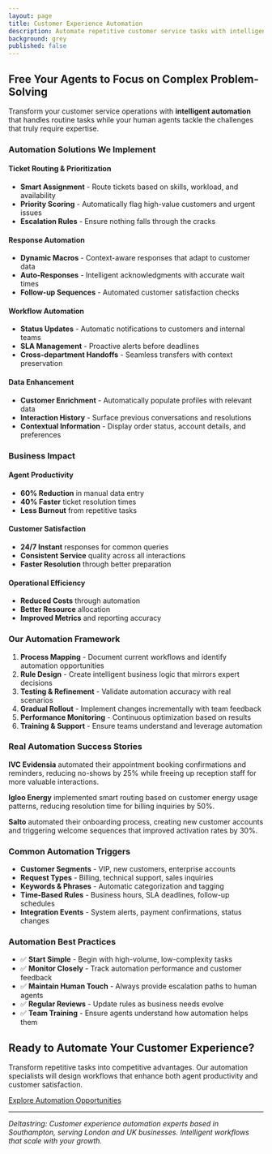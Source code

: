 ```yaml
---
layout: page
title: Customer Experience Automation
description: Automate repetitive customer service tasks with intelligent Zendesk workflows. Boost agent productivity and customer satisfaction with CX automation.
background: grey
published: false
---
```



## Free Your Agents to Focus on Complex Problem-Solving

Transform your customer service operations with **intelligent automation** that handles routine tasks while your human agents tackle the challenges that truly require expertise.

### Automation Solutions We Implement

#### **Ticket Routing & Prioritization**
- **Smart Assignment** - Route tickets based on skills, workload, and availability
- **Priority Scoring** - Automatically flag high-value customers and urgent issues
- **Escalation Rules** - Ensure nothing falls through the cracks

#### **Response Automation**
- **Dynamic Macros** - Context-aware responses that adapt to customer data
- **Auto-Responses** - Intelligent acknowledgments with accurate wait times
- **Follow-up Sequences** - Automated customer satisfaction checks

#### **Workflow Automation**
- **Status Updates** - Automatic notifications to customers and internal teams
- **SLA Management** - Proactive alerts before deadlines
- **Cross-department Handoffs** - Seamless transfers with context preservation

#### **Data Enhancement**
- **Customer Enrichment** - Automatically populate profiles with relevant data
- **Interaction History** - Surface previous conversations and resolutions
- **Contextual Information** - Display order status, account details, and preferences

### Business Impact

#### **Agent Productivity**
- **60% Reduction** in manual data entry
- **40% Faster** ticket resolution times
- **Less Burnout** from repetitive tasks

#### **Customer Satisfaction**
- **24/7 Instant** responses for common queries
- **Consistent Service** quality across all interactions
- **Faster Resolution** through better preparation

#### **Operational Efficiency**
- **Reduced Costs** through automation
- **Better Resource** allocation
- **Improved Metrics** and reporting accuracy

### Our Automation Framework

1. **Process Mapping** - Document current workflows and identify automation opportunities
2. **Rule Design** - Create intelligent business logic that mirrors expert decisions
3. **Testing & Refinement** - Validate automation accuracy with real scenarios
4. **Gradual Rollout** - Implement changes incrementally with team feedback
5. **Performance Monitoring** - Continuous optimization based on results
6. **Training & Support** - Ensure teams understand and leverage automation

### Real Automation Success Stories

**IVC Evidensia** automated their appointment booking confirmations and reminders, reducing no-shows by 25% while freeing up reception staff for more valuable interactions.

**Igloo Energy** implemented smart routing based on customer energy usage patterns, reducing resolution time for billing inquiries by 50%.

**Salto** automated their onboarding process, creating new customer accounts and triggering welcome sequences that improved activation rates by 30%.

### Common Automation Triggers

- **Customer Segments** - VIP, new customers, enterprise accounts
- **Request Types** - Billing, technical support, sales inquiries
- **Keywords & Phrases** - Automatic categorization and tagging
- **Time-Based Rules** - Business hours, SLA deadlines, follow-up schedules
- **Integration Events** - System alerts, payment confirmations, status changes

### Automation Best Practices

- ✅ **Start Simple** - Begin with high-volume, low-complexity tasks
- ✅ **Monitor Closely** - Track automation performance and customer feedback
- ✅ **Maintain Human Touch** - Always provide escalation paths to human agents
- ✅ **Regular Reviews** - Update rules as business needs evolve
- ✅ **Team Training** - Ensure agents understand how automation helps them

## Ready to Automate Your Customer Experience?

Transform repetitive tasks into competitive advantages. Our automation specialists will design workflows that enhance both agent productivity and customer satisfaction.

<a class="btn btn-primary btn-xl text-uppercase" href="https://calendar.google.com/calendar/u/0/appointments/schedules/AcZssZ2vJhNy3gMyKSTnIHj3xdsAONXezmHe6_8av4SPLlfGW-znFeNqORBTDvGbfbUK4Y5Iyb44DWLf">Explore Automation Opportunities</a>

---

*Deltastring: Customer experience automation experts based in Southampton, serving London and UK businesses. Intelligent workflows that scale with your growth.*